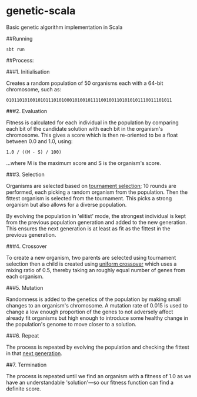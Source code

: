 # genetic-scala

Basic genetic algorithm implementation in Scala

##Running

```
sbt run
```

##Process:

###1. Initialisation

Creates a random population of 50 organisms each with a 64-bit chromosome, such as:

```
010110101001010111010100010100101111001001101010101110011101011
```

###2. Evaluation
 
Fitness is calculated for each individual in the population by comparing each bit of the candidate solution with each 
bit in the organism's chromosome. This gives a score which is then re-oriented to be a float between 0.0 and 1.0, using:

```
1.0 / ((M - S) / 100)
```

...where M is the maximum score and S is the organism's score.

###3. Selection

Organisms are selected based on [tournament selection](https://en.wikipedia.org/wiki/Tournament_selection); 10 rounds 
are performed, each picking a random organism from the population. Then the fittest organism is selected from the 
tournament. This picks a strong organism but also allows for a diverse population. 

By evolving the population in 'elitist' mode, the strongest individual is kept from the previous population generation 
and added to the new generation. This ensures the next generation is at least as fit as the fittest in the previous 
generation. 

###4. Crossover

To create a new organism, two parents are selected using tournament selection then a child is created using 
[uniform crossover](https://en.wikipedia.org/wiki/Crossover_(genetic_algorithm)#Uniform_Crossover_and_Half_Uniform_Crossover)
which uses a mixing ratio of 0.5, thereby taking an roughly equal number of genes from each organism. 

###5. Mutation

Randomness is added to the genetics of the population by making small changes to an organism's chromosome. A mutation rate
of 0.015 is used to change a low enough proportion of the genes to not adversely affect already fit organisms but high 
enough to introduce some healthy change in the population's genome to move closer to a solution. 

###6. Repeat

The process is repeated by evolving the population and checking the fittest in that 
[next generation](https://en.wikipedia.org/wiki/Star_Trek:_The_Next_Generation).

##7. Termination

The process is repeated until we find an organism with a fitness of 1.0 as we have an understandable 'solution'—so our 
fitness function can find a definite score.
